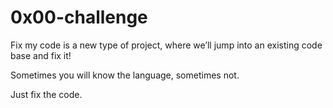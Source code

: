# 0x00-challenge

Fix my code is a new type of project, where we’ll jump into an existing code base and fix it!

Sometimes you will know the language, sometimes not.

Just fix the code. 